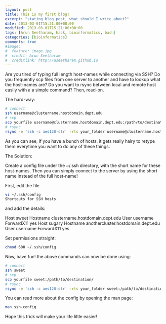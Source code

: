 ```yaml
---
layout: post
title: This is my first blog!
excerpt: "stating blog post, what should I write about?"
date: 2013-03-01T15:21:00+00:00
modified: 2013-03-01T15:21:00+00:00
tags: [Arun Seetharam, hack, bioinformatics, bash]
categories: [bioinformatics]
comments: true
#image:
#  feature: image.jpg
#  credit: Arun Seetharam
#  creditlink: http://aseetharam.github.io
---
```


Are you tired of typing full length host-names while connecting via SSH? Do you frequently scp files from one server to another and have to lookup what the host-names are? Do you want to rsync between local and remote host easily with a a simple command? Then, read-on.

The hard-way:

```bash
# connect
ssh username@clustername.hostdomain.dept.edu
# scp
scp yourfile username@clustername.hostdomain.dept.edu:/path/to/destination/
# rsync
rsync -e 'ssh -c aes128-ctr' -rts your_folder username@clustername.hostdomain.dept.edu:/path/to/destination/
```

As you can see, if you have a bunch of hosts, it gets really hairy to retype them everytime you want to do any of these things.

The Solution:

Create a config file under the ~/.ssh directory, with the short name for these host-names. Then you can simply connect to the server by using the short name instead of the full host-name!

First, edit the file

```bash
vi ~/.ssh/config
Shortcuts for SSH hosts
```

and add the details:

Host sweet
  Hostname clustername.hostdomain.dept.edu
  User username
  ForwardX11 yes
Host sugary
  Hostname anothercluster.hostdomain.dept.edu
  User username
  ForwardX11 yes


Set permissions straight:

```bash
chmod 600 ~/.ssh/config
```

Now, have fun! the above commands can now be done using:

```bash
# connect
ssh sweet
# scp
scp yourfile sweet:/path/to/destination/
# rsync
rsync -e 'ssh -c aes128-ctr' -rts your_folder sweet:/path/to/destination/
```

You can read more about the config by opening the man page:

```bash
man ssh-config
```

Hope this trick will make your life little easier!
